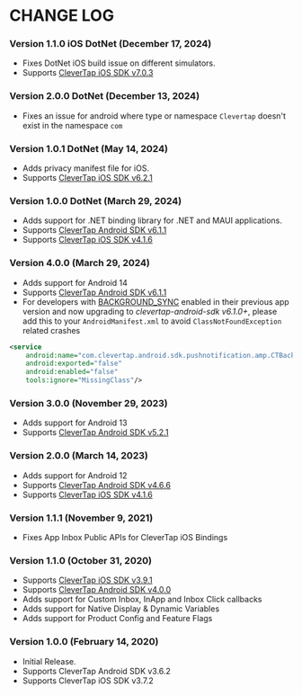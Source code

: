 # CHANGE LOG
### Version 1.1.0 iOS DotNet (December 17, 2024)

* Fixes DotNet iOS build issue on different simulators.
* Supports [CleverTap iOS SDK v7.0.3](https://github.com/CleverTap/clevertap-ios-sdk/releases/tag/7.0.3)

### Version 2.0.0 DotNet (December 13, 2024)

* Fixes an issue for android where type or namespace `Clevertap` doesn't exist in the namespace `com`

### Version 1.0.1 DotNet (May 14, 2024)

* Adds privacy manifest file for iOS.
* Supports [CleverTap iOS SDK v6.2.1](https://github.com/CleverTap/clevertap-ios-sdk/releases/tag/6.2.1)

### Version 1.0.0 DotNet (March 29, 2024)

* Adds support for .NET binding library for .NET and MAUI applications.
* Supports [CleverTap Android SDK v6.1.1](https://github.com/CleverTap/clevertap-android-sdk/releases/tag/corev6.1.1)
* Supports [CleverTap iOS SDK v4.1.6](https://github.com/CleverTap/clevertap-ios-sdk/releases/tag/4.1.6)

### Version 4.0.0 (March 29, 2024)

* Adds support for Android 14
* Supports [CleverTap Android SDK v6.1.1](https://github.com/CleverTap/clevertap-android-sdk/releases/tag/corev6.1.1)
* For developers with [BACKGROUND_SYNC](https://developer.clevertap.com/docs/android-push#pull-notification) enabled in their previous app version and now upgrading to _clevertap-android-sdk v6.1.0+_, please add this to your `AndroidManifest.xml` to avoid `ClassNotFoundException` related crashes

```xml
<service 
    android:name="com.clevertap.android.sdk.pushnotification.amp.CTBackgroundJobService"
    android:exported="false"
    android:enabled="false"
    tools:ignore="MissingClass"/>
```

### Version 3.0.0 (November 29, 2023)

* Adds support for Android 13
* Supports [CleverTap Android SDK v5.2.1](https://github.com/CleverTap/clevertap-android-sdk/releases/tag/corev5.2.1_xpsv1.5.4)

### Version 2.0.0 (March 14, 2023)

* Adds support for Android 12
* Supports [CleverTap Android SDK v4.6.6](https://github.com/CleverTap/clevertap-android-sdk/releases/tag/corev4.6.6)
* Supports [CleverTap iOS SDK v4.1.6](https://github.com/CleverTap/clevertap-ios-sdk/releases/tag/4.1.6)

### Version 1.1.1 (November 9, 2021)

* Fixes App Inbox Public APIs for CleverTap iOS Bindings

### Version 1.1.0 (October 31, 2020)

* Supports [CleverTap iOS SDK v3.9.1](https://github.com/CleverTap/clevertap-ios-sdk/releases/tag/3.9.1)
* Supports [CleverTap Android SDK v4.0.0](https://github.com/CleverTap/clevertap-android-sdk/releases/tag/core-v4.0.0)
* Adds support for Custom Inbox, InApp and Inbox Click callbacks
* Adds support for Native Display & Dynamic Variables
* Adds support for Product Config and Feature Flags

### Version 1.0.0 (February 14, 2020)

* Initial Release.
* Supports CleverTap Android SDK v3.6.2
* Supports CleverTap iOS SDK v3.7.2

